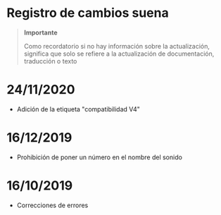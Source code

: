 # Registro de cambios suena

>**Importante**
>
>Como recordatorio si no hay información sobre la actualización, significa que solo se refiere a la actualización de documentación, traducción o texto

# 24/11/2020

- Adición de la etiqueta "compatibilidad V4"

# 16/12/2019

- Prohibición de poner un número en el nombre del sonido

# 16/10/2019

- Correcciones de errores
